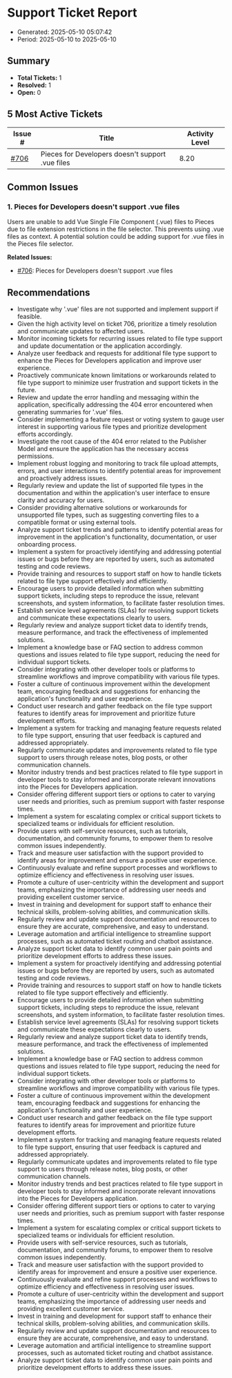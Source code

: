 # Support Ticket Report
- Generated: 2025-05-10 05:07:42
- Period: 2025-05-10 to 2025-05-10

## Summary
- **Total Tickets:** 1
- **Resolved:** 1
- **Open:** 0

## 5 Most Active Tickets
| Issue # | Title | Activity Level |
|---------|-------|----------------|
| [#706](https://github.com/pieces-app/support/issues/706) | Pieces for Developers doesn't support .vue files | 8.20 |

## Common Issues
### 1. Pieces for Developers doesn't support .vue files
Users are unable to add Vue Single File Component (.vue) files to Pieces due to file extension restrictions in the file selector.  This prevents using .vue files as context. A potential solution could be adding support for .vue files in the Pieces file selector.

**Related Issues:**
- [#706](https://github.com/pieces-app/support/issues/706): Pieces for Developers doesn't support .vue files


## Recommendations
- Investigate why '.vue' files are not supported and implement support if feasible.
- Given the high activity level on ticket 706, prioritize a timely resolution and communicate updates to affected users.
- Monitor incoming tickets for recurring issues related to file type support and update documentation or the application accordingly.
- Analyze user feedback and requests for additional file type support to enhance the Pieces for Developers application and improve user experience.
- Proactively communicate known limitations or workarounds related to file type support to minimize user frustration and support tickets in the future.
- Review and update the error handling and messaging within the application, specifically addressing the 404 error encountered when generating summaries for '.vue' files.
- Consider implementing a feature request or voting system to gauge user interest in supporting various file types and prioritize development efforts accordingly.
- Investigate the root cause of the 404 error related to the Publisher Model and ensure the application has the necessary access permissions.
- Implement robust logging and monitoring to track file upload attempts, errors, and user interactions to identify potential areas for improvement and proactively address issues.
- Regularly review and update the list of supported file types in the documentation and within the application's user interface to ensure clarity and accuracy for users.
- Consider providing alternative solutions or workarounds for unsupported file types, such as suggesting converting files to a compatible format or using external tools.
- Analyze support ticket trends and patterns to identify potential areas for improvement in the application's functionality, documentation, or user onboarding process.
- Implement a system for proactively identifying and addressing potential issues or bugs before they are reported by users, such as automated testing and code reviews.
- Provide training and resources to support staff on how to handle tickets related to file type support effectively and efficiently.
- Encourage users to provide detailed information when submitting support tickets, including steps to reproduce the issue, relevant screenshots, and system information, to facilitate faster resolution times.
- Establish service level agreements (SLAs) for resolving support tickets and communicate these expectations clearly to users.
- Regularly review and analyze support ticket data to identify trends, measure performance, and track the effectiveness of implemented solutions.
- Implement a knowledge base or FAQ section to address common questions and issues related to file type support, reducing the need for individual support tickets.
- Consider integrating with other developer tools or platforms to streamline workflows and improve compatibility with various file types.
- Foster a culture of continuous improvement within the development team, encouraging feedback and suggestions for enhancing the application's functionality and user experience.
- Conduct user research and gather feedback on the file type support features to identify areas for improvement and prioritize future development efforts.
- Implement a system for tracking and managing feature requests related to file type support, ensuring that user feedback is captured and addressed appropriately.
- Regularly communicate updates and improvements related to file type support to users through release notes, blog posts, or other communication channels.
- Monitor industry trends and best practices related to file type support in developer tools to stay informed and incorporate relevant innovations into the Pieces for Developers application.
- Consider offering different support tiers or options to cater to varying user needs and priorities, such as premium support with faster response times.
- Implement a system for escalating complex or critical support tickets to specialized teams or individuals for efficient resolution.
- Provide users with self-service resources, such as tutorials, documentation, and community forums, to empower them to resolve common issues independently.
- Track and measure user satisfaction with the support provided to identify areas for improvement and ensure a positive user experience.
- Continuously evaluate and refine support processes and workflows to optimize efficiency and effectiveness in resolving user issues.
- Promote a culture of user-centricity within the development and support teams, emphasizing the importance of addressing user needs and providing excellent customer service.
- Invest in training and development for support staff to enhance their technical skills, problem-solving abilities, and communication skills.
- Regularly review and update support documentation and resources to ensure they are accurate, comprehensive, and easy to understand.
- Leverage automation and artificial intelligence to streamline support processes, such as automated ticket routing and chatbot assistance.
- Analyze support ticket data to identify common user pain points and prioritize development efforts to address these issues.
- Implement a system for proactively identifying and addressing potential issues or bugs before they are reported by users, such as automated testing and code reviews.
- Provide training and resources to support staff on how to handle tickets related to file type support effectively and efficiently.
- Encourage users to provide detailed information when submitting support tickets, including steps to reproduce the issue, relevant screenshots, and system information, to facilitate faster resolution times.
- Establish service level agreements (SLAs) for resolving support tickets and communicate these expectations clearly to users.
- Regularly review and analyze support ticket data to identify trends, measure performance, and track the effectiveness of implemented solutions.
- Implement a knowledge base or FAQ section to address common questions and issues related to file type support, reducing the need for individual support tickets.
- Consider integrating with other developer tools or platforms to streamline workflows and improve compatibility with various file types.
- Foster a culture of continuous improvement within the development team, encouraging feedback and suggestions for enhancing the application's functionality and user experience.
- Conduct user research and gather feedback on the file type support features to identify areas for improvement and prioritize future development efforts.
- Implement a system for tracking and managing feature requests related to file type support, ensuring that user feedback is captured and addressed appropriately.
- Regularly communicate updates and improvements related to file type support to users through release notes, blog posts, or other communication channels.
- Monitor industry trends and best practices related to file type support in developer tools to stay informed and incorporate relevant innovations into the Pieces for Developers application.
- Consider offering different support tiers or options to cater to varying user needs and priorities, such as premium support with faster response times.
- Implement a system for escalating complex or critical support tickets to specialized teams or individuals for efficient resolution.
- Provide users with self-service resources, such as tutorials, documentation, and community forums, to empower them to resolve common issues independently.
- Track and measure user satisfaction with the support provided to identify areas for improvement and ensure a positive user experience.
- Continuously evaluate and refine support processes and workflows to optimize efficiency and effectiveness in resolving user issues.
- Promote a culture of user-centricity within the development and support teams, emphasizing the importance of addressing user needs and providing excellent customer service.
- Invest in training and development for support staff to enhance their technical skills, problem-solving abilities, and communication skills.
- Regularly review and update support documentation and resources to ensure they are accurate, comprehensive, and easy to understand.
- Leverage automation and artificial intelligence to streamline support processes, such as automated ticket routing and chatbot assistance.
- Analyze support ticket data to identify common user pain points and prioritize development efforts to address these issues.
